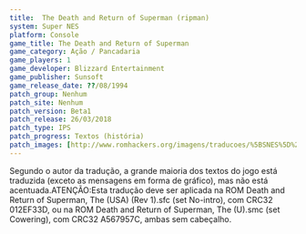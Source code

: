 ```yaml
---
title:  The Death and Return of Superman (ripman)
system: Super NES
platform: Console
game_title: The Death and Return of Superman
game_category: Ação / Pancadaria
game_players: 1
game_developer: Blizzard Entertainment
game_publisher: Sunsoft
game_release_date: ??/08/1994
patch_group: Nenhum
patch_site: Nenhum
patch_version: Beta1
patch_release: 26/03/2018
patch_type: IPS
patch_progress: Textos (história)
patch_images: [http://www.romhackers.org/imagens/traducoes/%5BSNES%5D%20The%20Death%20and%20Return%20of%20Superman%20-%20ripman%20-%201.png,http://www.romhackers.org/imagens/traducoes/%5BSNES%5D%20The%20Death%20and%20Return%20of%20Superman%20-%20ripman%20-%202.png,http://www.romhackers.org/imagens/traducoes/%5BSNES%5D%20The%20Death%20and%20Return%20of%20Superman%20-%20ripman%20-%203.png]
---
```

Segundo o autor da tradução, a grande maioria dos textos do jogo está traduzida (exceto as mensagens em forma de gráfico), mas não está acentuada.ATENÇÃO:Esta tradução deve ser aplicada na ROM Death and Return of Superman, The (USA) (Rev 1).sfc (set No-intro), com CRC32 012EF33D, ou na ROM Death and Return of Superman, The (U).smc (set Cowering), com CRC32 A567957C, ambas sem cabeçalho.